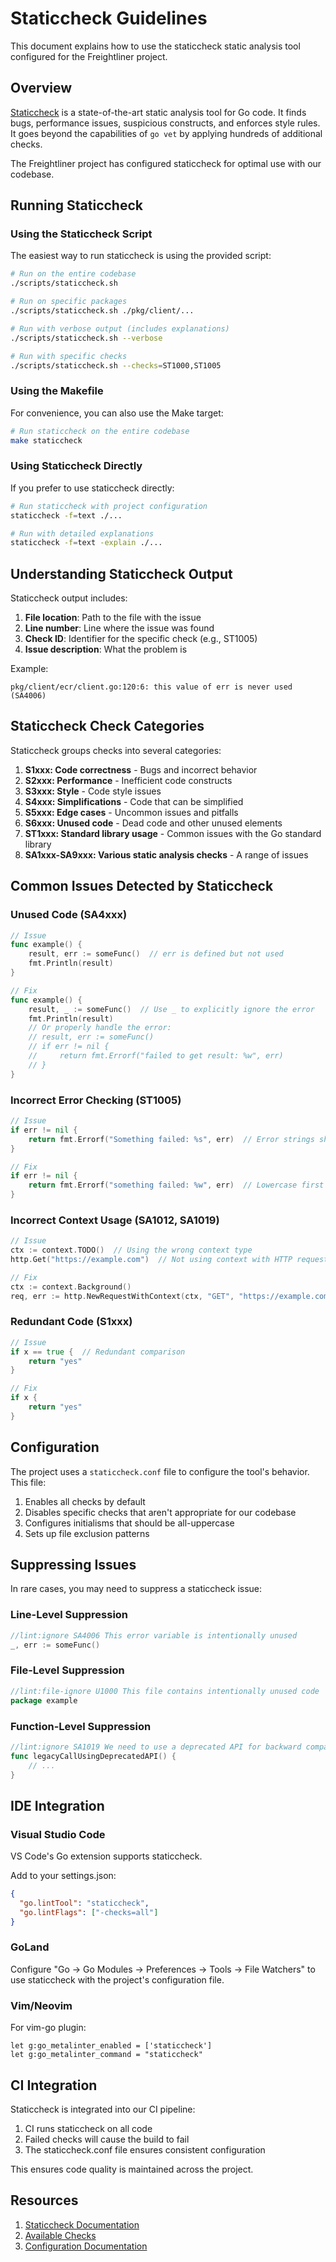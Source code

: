 # Staticcheck Guidelines

This document explains how to use the staticcheck static analysis tool configured for the Freightliner project.

## Overview

[Staticcheck](https://staticcheck.io/) is a state-of-the-art static analysis tool for Go code. It finds bugs, performance issues, suspicious constructs, and enforces style rules. It goes beyond the capabilities of `go vet` by applying hundreds of additional checks.

The Freightliner project has configured staticcheck for optimal use with our codebase.

## Running Staticcheck

### Using the Staticcheck Script

The easiest way to run staticcheck is using the provided script:

```bash
# Run on the entire codebase
./scripts/staticcheck.sh

# Run on specific packages
./scripts/staticcheck.sh ./pkg/client/...

# Run with verbose output (includes explanations)
./scripts/staticcheck.sh --verbose

# Run with specific checks
./scripts/staticcheck.sh --checks=ST1000,ST1005
```

### Using the Makefile

For convenience, you can also use the Make target:

```bash
# Run staticcheck on the entire codebase
make staticcheck
```

### Using Staticcheck Directly

If you prefer to use staticcheck directly:

```bash
# Run staticcheck with project configuration
staticcheck -f=text ./...

# Run with detailed explanations
staticcheck -f=text -explain ./...
```

## Understanding Staticcheck Output

Staticcheck output includes:

1. **File location**: Path to the file with the issue
2. **Line number**: Line where the issue was found
3. **Check ID**: Identifier for the specific check (e.g., ST1005)
4. **Issue description**: What the problem is

Example:
```
pkg/client/ecr/client.go:120:6: this value of err is never used (SA4006)
```

## Staticcheck Check Categories

Staticcheck groups checks into several categories:

1. **S1xxx: Code correctness** - Bugs and incorrect behavior
2. **S2xxx: Performance** - Inefficient code constructs
3. **S3xxx: Style** - Code style issues
4. **S4xxx: Simplifications** - Code that can be simplified
5. **S5xxx: Edge cases** - Uncommon issues and pitfalls
6. **S6xxx: Unused code** - Dead code and other unused elements 
7. **ST1xxx: Standard library usage** - Common issues with the Go standard library
8. **SA1xxx-SA9xxx: Various static analysis checks** - A range of issues

## Common Issues Detected by Staticcheck

### Unused Code (SA4xxx)

```go
// Issue
func example() {
    result, err := someFunc()  // err is defined but not used
    fmt.Println(result)
}

// Fix
func example() {
    result, _ := someFunc()  // Use _ to explicitly ignore the error
    fmt.Println(result)
    // Or properly handle the error:
    // result, err := someFunc()
    // if err != nil {
    //     return fmt.Errorf("failed to get result: %w", err)
    // }
}
```

### Incorrect Error Checking (ST1005)

```go
// Issue
if err != nil {
    return fmt.Errorf("Something failed: %s", err)  // Error strings shouldn't be capitalized
}

// Fix
if err != nil {
    return fmt.Errorf("something failed: %w", err)  // Lowercase first letter and use %w
}
```

### Incorrect Context Usage (SA1012, SA1019)

```go
// Issue
ctx := context.TODO()  // Using the wrong context type
http.Get("https://example.com")  // Not using context with HTTP requests

// Fix
ctx := context.Background()
req, err := http.NewRequestWithContext(ctx, "GET", "https://example.com", nil)
```

### Redundant Code (S1xxx)

```go
// Issue
if x == true {  // Redundant comparison
    return "yes"
}

// Fix
if x {
    return "yes"
}
```

## Configuration

The project uses a `staticcheck.conf` file to configure the tool's behavior. This file:

1. Enables all checks by default
2. Disables specific checks that aren't appropriate for our codebase
3. Configures initialisms that should be all-uppercase
4. Sets up file exclusion patterns

## Suppressing Issues

In rare cases, you may need to suppress a staticcheck issue:

### Line-Level Suppression

```go
//lint:ignore SA4006 This error variable is intentionally unused
_, err := someFunc()
```

### File-Level Suppression

```go
//lint:file-ignore U1000 This file contains intentionally unused code
package example
```

### Function-Level Suppression

```go
//lint:ignore SA1019 We need to use a deprecated API for backward compatibility
func legacyCallUsingDeprecatedAPI() {
    // ...
}
```

## IDE Integration

### Visual Studio Code

VS Code's Go extension supports staticcheck.

Add to your settings.json:
```json
{
  "go.lintTool": "staticcheck",
  "go.lintFlags": ["-checks=all"]
}
```

### GoLand

Configure "Go → Go Modules → Preferences → Tools → File Watchers" to use staticcheck with the project's configuration file.

### Vim/Neovim

For vim-go plugin:

```vim
let g:go_metalinter_enabled = ['staticcheck']
let g:go_metalinter_command = "staticcheck"
```

## CI Integration

Staticcheck is integrated into our CI pipeline:

1. CI runs staticcheck on all code
2. Failed checks will cause the build to fail
3. The staticcheck.conf file ensures consistent configuration

This ensures code quality is maintained across the project.

## Resources

1. [Staticcheck Documentation](https://staticcheck.io/docs/)
2. [Available Checks](https://staticcheck.io/docs/checks)
3. [Configuration Documentation](https://staticcheck.io/docs/configuration)
